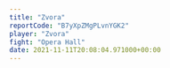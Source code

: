 ```yaml
---
title: "Zvora"
reportCode: "B7yXpZMgPLvnYGK2"
player: "Zvora"
fight: "Opera Hall"
date: 2021-11-11T20:08:04.971000+00:00
---
```


